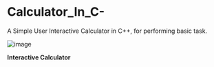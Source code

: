 # Calculator_In_C-
A Simple User Interactive Calculator in C++, for performing basic task.

![image](https://user-images.githubusercontent.com/53974644/118352487-5ff07400-b57f-11eb-9815-f46baf718e51.png)

**Interactive Calculator**
                                   
